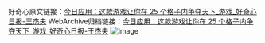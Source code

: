 好奇心原文链接：[今日应用：这款游戏让你在 25 个格子内争夺天下_游戏_好奇心日报-王杰夫](https://www.qdaily.com/articles/9408.html)
WebArchive归档链接：[今日应用：这款游戏让你在 25 个格子内争夺天下_游戏_好奇心日报-王杰夫](http://web.archive.org/web/20190623154203/https://www.qdaily.com/articles/9408.html)
![image](http://ww3.sinaimg.cn/large/007d5XDply1g3vf61ikexj30u03864qp)